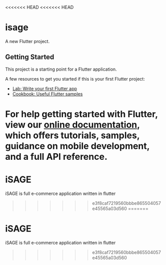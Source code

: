 <<<<<<< HEAD
<<<<<<< HEAD
# isage

A new Flutter project.

## Getting Started

This project is a starting point for a Flutter application.

A few resources to get you started if this is your first Flutter project:

- [Lab: Write your first Flutter app](https://flutter.dev/docs/get-started/codelab)
- [Cookbook: Useful Flutter samples](https://flutter.dev/docs/cookbook)

For help getting started with Flutter, view our
[online documentation](https://flutter.dev/docs), which offers tutorials,
samples, guidance on mobile development, and a full API reference.
=======
# iSAGE
iSAGE is full e-commerce application written in flutter
>>>>>>> e3f8caf7219560bbbe865504057e45565a03d560
=======
# iSAGE
iSAGE is full e-commerce application written in flutter
>>>>>>> e3f8caf7219560bbbe865504057e45565a03d560
